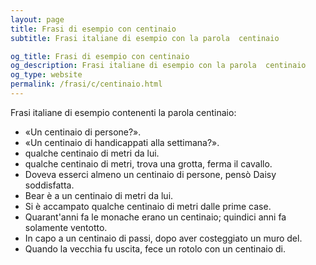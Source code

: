 ```yaml
---
layout: page
title: Frasi di esempio con centinaio 
subtitle: Frasi italiane di esempio con la parola  centinaio

og_title: Frasi di esempio con centinaio 
og_description: Frasi italiane di esempio con la parola  centinaio
og_type: website
permalink: /frasi/c/centinaio.html
---
```


Frasi italiane di esempio contenenti la parola centinaio:


- «Un centinaio di persone?».
- «Un centinaio di handicappati alla settimana?».
- qualche centinaio di metri da lui.
- qualche centinaio di metri, trova una grotta, ferma il cavallo.
- Doveva esserci almeno un centinaio di persone, pensò Daisy soddisfatta.
- Bear è a un centinaio di metri da lui.
- Si è accampato qualche centinaio di metri dalle prime case.
- Quarant'anni fa le monache erano un centinaio; quindici anni fa solamente ventotto.
- In capo a un centinaio di passi, dopo aver costeggiato un muro del.
- Quando la vecchia fu uscita, fece un rotolo con un centinaio di.
